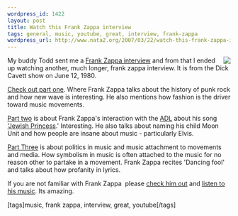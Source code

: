 ```yaml
--- 
wordpress_id: 1422
layout: post
title: Watch this Frank Zappa interview
tags: general, music, youtube, great, interview, frank-zappa
wordpress_url: http://www.nata2.org/2007/03/22/watch-this-frank-zappa-interview/
---
```

<p><img src="http://sjc-static15.sjc.youtube.com/vi/EZwXCeuvPTY/3.jpg" align="right"> My buddy Todd sent me a <a href="http://digg.com/videos/music/Frank_Zappa_PWNS_interviewer">Frank Zappa interview</a> and from that I ended up watching another, much longer, frank zappa interview. It is from the Dick Cavett show on June 12, 1980. </p> <p><a href="http://www.youtube.com/watch?v=EZwXCeuvPTY">Check out part one</a>. Where Frank Zappa talks about the history of punk rock and how new wave is interesting. He also mentions how fashion is the driver toward music movements. </p> <p><a href="http://www.youtube.com/watch?v=nTrEllEk6hA">Part two</a> is about Frank Zappa's interaction with the <a href="http://www.adl.org/">ADL</a> about his song <a href="http://www.google.com/musics?lid=eVc7W_7iYZM&amp;aid=w6gEd0PaSsM&amp;sid=JjcP-7JYblL">'Jewish Princess</a>.' Interesting. He also talks about naming his child Moon Unit and how people are insane about music - particularly Elvis. </p> <p><a href="http://www.youtube.com/watch?v=Dd0ZeN7qfIo">Part Three</a> is about politics in music and music attachment to movements and media. How symbolism in music is often attached to the music for no reason other to partake in a movement. Frank Zappa recites 'Dancing fool' and talks about how profanity in lyrics. </p> <p>If you are not familiar with Frank Zappa&nbsp; please <a href="http://en.wikipedia.org/wiki/Frank_Zappa">check him out</a> and <a href="http://www.google.com/musica?aid=w6gEd0PaSsM">listen to his music</a>. Its amazing. </p> <div class="wlWriterSmartContent" id="0767317B-992E-4b12-91E0-4F059A8CECA8:6427016a-944e-4b58-b223-e32029bd03cf" contenteditable="false" style="padding-right: 0px; display: inline; padding-left: 0px; padding-bottom: 0px; margin: 0px; padding-top: 0px">[tags]music, frank zappa, interview, great, youtube[/tags]</div>
